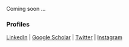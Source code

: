 
Coming soon ... 

### Profiles
[LinkedIn](https://www.linkedin.com/in/mqpasta/) | [Google Scholar](https://scholar.google.com/citations?user=LJIDI_QAAAAJ&hl=en) | [Twitter](https://twitter.com/mqpasta) | [Instagram](https://www.instagram.com/mqpasta/)
